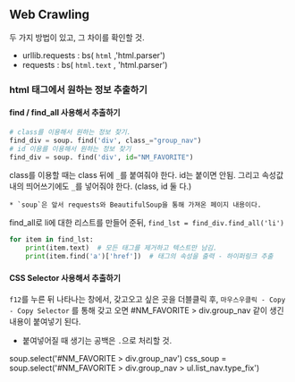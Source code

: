 ## Web Crawling
두 가지 방법이 있고, 그 차이를 확인할 것.
- urllib.requests  :  bs( `html` ,'html.parser')
- requests  :  bs( `html.text` , 'html.parser')

### html 태그에서 원하는 정보 추출하기

#### find / find_all 사용해서 추출하기
```python
# class를 이용해서 원하는 정보 찾기.
find_div = soup. find('div', class_="group_nav")
# id 이용를 이용해서 원하는 정보 찾기
find_div = soup. find('div', id="NM_FAVORITE")
```
class를 이용할 때는 class 뒤에 `_`를 붙여줘야 한다. id는 붙이면 안됨.
그리고 속성값 내의 띄어쓰기에도 `_`를 넣어줘야 한다. (class, id 둘 다.)

    * `soup`은 앞서 requests와 BeautifulSoup을 통해 가져온 페이지 내용이다.

find_all로 li에 대한 리스트를 만들어 준뒤,
`find_lst = find_div.find_all('li')`

```python
for item in find_lst:
    print(item.text)  # 모든 태그를 제거하고 텍스트만 남김.
    print(item.find('a')['href'])  # 태그의 속성을 출력 - 하이퍼링크 추출
```

#### CSS Selector 사용해서 추출하기

`f12`를 누른 뒤 나타나는 창에서, 갖고오고 싶은 곳을 더블클릭 후, `마우스우클릭 - Copy - Copy Selector` 를 통해 갖고 오면 #NM_FAVORITE > div.group_nav 같이 생긴 내용이 붙여넣기 된다.

- 붙여넣어질 때 생기는 공백은 `.`으로 처리할 것.

soup.select('#NM_FAVORITE > div.group_nav')
css_soup = soup.select('#NM_FAVORITE > div.group_nav > ul.list_nav.type_fix')